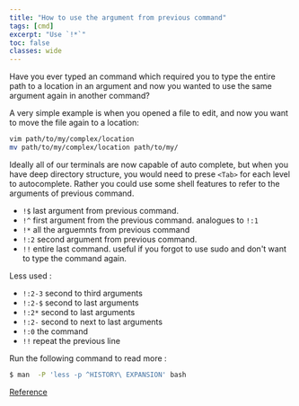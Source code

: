 ```yaml
---
title: "How to use the argument from previous command"
tags: [cmd]
excerpt: "Use `!*`"
toc: false
classes: wide
---
```



Have you ever typed an command which required you to type the entire path to a location in an argument and now you wanted to use the same argument again in another command?

A very simple example is when you opened a file to edit, and now you want to move the file again to a location: 
```bash
vim path/to/my/complex/location
mv path/to/my/complex/location path/to/my/
```

Ideally all of our terminals are now capable of auto complete, but when you have deep directory structure, you would need to prese `<Tab>` for each level to autocomplete. 
Rather you could use some shell features to refer to the arguments of previous command. 

* `!$`    last argument from previous command.
* `!^`    first argument from the previous command. analogues to `!:1`
* `!*`    all the arguemnts from previous command
* `!:2`   second argument from previous command.
* `!!`    entire last command. useful if you forgot to use sudo and don't want to type the command again.

Less used : 
* `!:2-3`   second to third arguments
* `!:2-$`   second to last arguments
* `!:2*`    second to last arguments
* `!:2-`    second to next to last arguments
* `!:0`     the command
* `!!`      repeat the previous line


Run the following command to read more : 
```bash
$ man  -P 'less -p ^HISTORY\ EXPANSION' bash
```

[Reference](https://stackoverflow.com/questions/4009412/how-to-use-arguments-from-previous-command)
